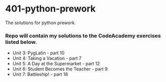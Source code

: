 # 401-python-prework
The solutions for python prework.

### Repo will contain my solutions to the CodeAcademy exercises listed below.
 * Unit 3: PygLatin - part 10
 * Unit 4: Taking a Vacation - part 7
 * Unit 5: A Day at the Supermarket - part 12
 * Unit 6: Student Becomes the Teacher - part 9
 * Unit 7: Battleship! - part 18
